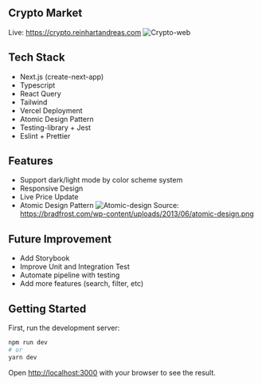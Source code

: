## Crypto Market
Live: https://crypto.reinhartandreas.com
![Crypto-web](https://user-images.githubusercontent.com/50010891/188325057-7e7ecdca-2745-4cc4-a16e-4254f8897866.jpg)


## Tech Stack
- Next.js (create-next-app)
- Typescript
- React Query
- Tailwind
- Vercel Deployment
- Atomic Design Pattern
- Testing-library + Jest
- Eslint + Prettier

## Features
- Support dark/light mode by color scheme system
- Responsive Design
- Live Price Update
- Atomic Design Pattern
![Atomic-design](https://bradfrost.com/wp-content/uploads/2013/06/atomic-design.png)
Source: https://bradfrost.com/wp-content/uploads/2013/06/atomic-design.png

## Future Improvement
- Add Storybook
- Improve Unit and Integration Test
- Automate pipeline with testing
- Add more features (search, filter, etc)

## Getting Started

First, run the development server:

```bash
npm run dev
# or
yarn dev
```

Open [http://localhost:3000](http://localhost:3000) with your browser to see the result.
